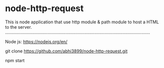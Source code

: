 # node-http-request
This is node application that use http module &amp; path module to host a HTML to the server.
.....................................................................................................................


Node js: https://nodejs.org/en/

git clone https://github.com/abhi3899/node-http-request.git

npm start
